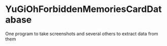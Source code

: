 # YuGiOhForbiddenMemoriesCardDatabase
One program to take screenshots and several others to extract data from them
